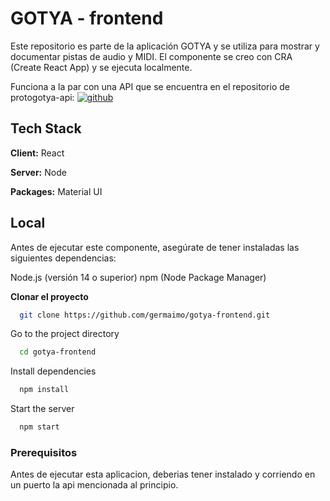 
# GOTYA - frontend
 
Este repositorio es parte de la aplicación GOTYA y se utiliza para mostrar y documentar pistas de audio y MIDI. El componente se creo con CRA (Create React App) y se ejecuta localmente.

Funciona a la par con una API que se encuentra en el repositorio de protogotya-api: 
[![github](https://img.shields.io/badge/GitHub-100000?style=for-the-badge&logo=github&logoColor=white)](https://github.com/germaimo/protogotya-api)

## Tech Stack

**Client:** React

**Server:** Node

**Packages:** Material UI

## Local
Antes de ejecutar este componente, asegúrate de tener instaladas las siguientes dependencias:

Node.js (versión 14 o superior)
npm (Node Package Manager)

**Clonar el proyecto**

```bash
  git clone https://github.com/germaimo/gotya-frontend.git
```

Go to the project directory

```bash
  cd gotya-frontend
```

Install dependencies

```bash
  npm install
```

Start the server

```bash
  npm start
```

### Prerequisitos

Antes de ejecutar esta aplicacion, deberias tener instalado y corriendo en un puerto la api mencionada al principio.